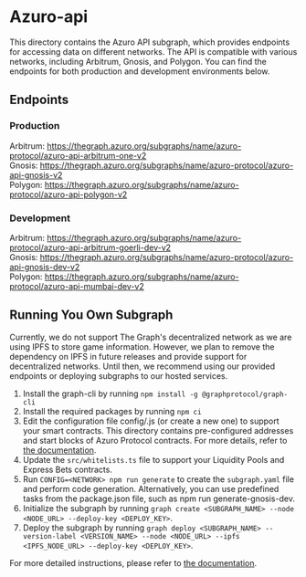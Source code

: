 # Azuro-api

This directory contains the Azuro API subgraph, which provides endpoints for accessing data on different networks. The API is compatible with various networks, including Arbitrum, Gnosis, and Polygon. You can find the endpoints for both production and development environments below.

## Endpoints

### Production

Arbitrum: <https://thegraph.azuro.org/subgraphs/name/azuro-protocol/azuro-api-arbitrum-one-v2>\
Gnosis: <https://thegraph.azuro.org/subgraphs/name/azuro-protocol/azuro-api-gnosis-v2>\
Polygon: <https://thegraph.azuro.org/subgraphs/name/azuro-protocol/azuro-api-polygon-v2>

### Development

Arbitrum: <https://thegraph.azuro.org/subgraphs/name/azuro-protocol/azuro-api-arbitrum-goerli-dev-v2>\
Gnosis: <https://thegraph.azuro.org/subgraphs/name/azuro-protocol/azuro-api-gnosis-dev-v2>\
Polygon: <https://thegraph.azuro.org/subgraphs/name/azuro-protocol/azuro-api-mumbai-dev-v2>

## Running You Own Subgraph

Currently, we do not support The Graph's decentralized network as we are using IPFS to store game information. However, we plan to remove the dependency on IPFS in future releases and provide support for decentralized networks. Until then, we recommend using our provided endpoints or deploying subgraphs to our hosted services.

1. Install the graph-cli by running `npm install -g @graphprotocol/graph-cli`
2. Install the required packages by running `npm ci`
3. Edit the configuration file config/<NETWORK>.js (or create a new one) to support your smart contracts. This directory contains pre-configured addresses and start blocks of Azuro Protocol contracts. For more details, refer to [the documentation](https://thegraph.com/docs/en/developing/creating-a-subgraph/).
4. Update the `src/whitelists.ts` file to support your Liquidity Pools and Express Bets contracts.
5. Run `CONFIG=<NETWORK> npm run generate` to create the `subgraph.yaml` file and perform code generation. Alternatively, you can use predefined tasks from the package.json file, such as npm run generate-gnosis-dev.
6. Initialize the subgraph by running `graph create <SUBGRAPH_NAME> --node <NODE_URL> --deploy-key <DEPLOY_KEY>`.
7. Deploy the subgraph by running `graph deploy <SUBGRAPH_NAME> --version-label <VERSION_NAME> --node <NODE_URL> --ipfs <IPFS_NODE_URL> --deploy-key <DEPLOY_KEY>`.

For more detailed instructions, please refer to [the documentation](https://thegraph.com/docs/en/deploying/deploying-a-subgraph-to-hosted/).
